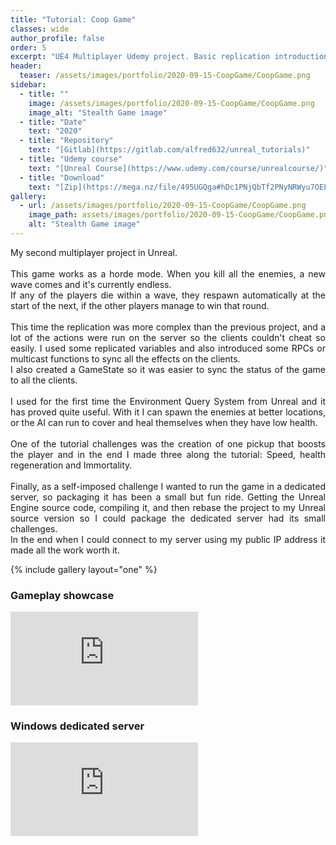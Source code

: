 ```yaml
---
title: "Tutorial: Coop Game"
classes: wide
author_profile: false
order: 5
excerpt: "UE4 Multiplayer Udemy project. Basic replication introduction. Dedicated servers."
header:
  teaser: /assets/images/portfolio/2020-09-15-CoopGame/CoopGame.png
sidebar:
  - title: ""
    image: /assets/images/portfolio/2020-09-15-CoopGame/CoopGame.png
    image_alt: "Stealth Game image" 
  - title: "Date"
    text: "2020"
  - title: "Repository"
    text: "[Gitlab](https://gitlab.com/alfred632/unreal_tutorials)"
  - title: "Udemy course"
    text: "[Unreal Course](https://www.udemy.com/course/unrealcourse/)"
  - title: "Download"
    text: "[Zip](https://mega.nz/file/495UGQga#hDc1PNjQbTf2PNyNRWyu7OELCzhs0J_8freYXHmQUyI)"
gallery:
  - url: /assets/images/portfolio/2020-09-15-CoopGame/CoopGame.png
    image_path: assets/images/portfolio/2020-09-15-CoopGame/CoopGame.png
    alt: "Stealth Game image"
---
```


<p align='justify'>
My second multiplayer project in Unreal.<br><br>
This game works as a horde mode. When you kill all the enemies, a new wave comes and it's currently endless.<br>
If any of the players die within a wave, they respawn automatically at the start of the next, if the other players manage to win that round.<br><br>
This time the replication was more complex than the previous project, and a lot of the actions were run on the server so the clients couldn't cheat so easily. I used some replicated variables and also introduced some RPCs or multicast functions to sync all the effects on the clients.<br>
I also created a GameState so it was easier to sync the status of the game to all the clients.<br><br>
I used for the first time the Environment Query System from Unreal and it has proved quite useful. With it I can spawn the enemies at better locations, or the AI can run to cover and heal themselves when they have low health.<br><br>
One of the tutorial challenges was the creation of one pickup that boosts the player and in the end I made three along the tutorial: Speed, health regeneration and Immortality.<br><br>
Finally, as a self-imposed challenge I wanted to run the game in a dedicated server, so packaging it has been a small but fun ride. Getting the Unreal Engine source code, compiling it, and then rebase the project to my Unreal source version so I could package the dedicated server had its small challenges.<br>
In the end when I could connect to my server using my public IP address it made all the work worth it.</p>

{% include gallery layout="one" %}

### Gameplay showcase
<div class="video-container">
  <iframe src="https://mega.nz/embed/c5ZxUSSB#33WwyQzTgD37X1Hpk509Y1f5k8ViPqh8_bLhz52DYys" 
          frameborder="0" 
          allowfullscreen>
  </iframe>
</div>

### Windows dedicated server
<div class="video-container">
  <iframe src="https://mega.nz/embed/E85jkaTB#DGHJ5AipdE-Wdi4tlQrnZsi_euzj9M2pqwbR7IjLLNE" 
          frameborder="0" 
          allowfullscreen>
  </iframe>
</div>